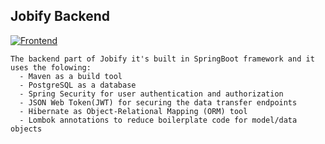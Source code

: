 ## Jobify Backend

[![Frontend](https://img.shields.io/badge/-Go_To_Jobify_Frontend-important?style=for-the-badge&logoColor=white&link=https://github.com/florindanciu/jobify.frontend)](https://github.com/florindanciu/jobify.frontend)

    The backend part of Jobify it's built in SpringBoot framework and it uses the folowing:
      - Maven as a build tool
      - PostgreSQL as a database
      - Spring Security for user authentication and authorization 
      - JSON Web Token(JWT) for securing the data transfer endpoints 
      - Hibernate as Object-Relational Mapping (ORM) tool
      - Lombok annotations to reduce boilerplate code for model/data objects
